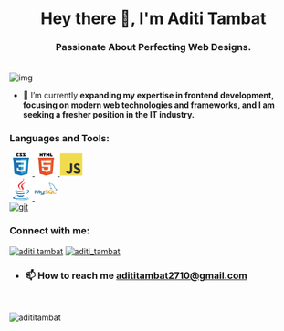 <h1 align="center">Hey there 👋, I'm Aditi Tambat</h1>
<h3 align="center">Passionate About Perfecting Web Designs.</h3>
<br>
<img align="center" alt="img" width="450" src="umiko-ahagon-desktop-programming-eg5f8g2281ekfhde.gif">

- 🌱 I’m currently **expanding my expertise in frontend development, focusing on modern web technologies and frameworks, and I am seeking a fresher position in the IT industry.**
  
<h3 align="left">Languages and Tools:</h3>
<p align="left"> <a href="https://www.w3schools.com/css/" target="_blank" rel="noreferrer"> 
  <img src="https://raw.githubusercontent.com/devicons/devicon/master/icons/css3/css3-original-wordmark.svg" alt="css3" width="40" height="40"/> </a> 
  <a href="https://www.w3.org/html/" target="_blank" rel="noreferrer"> 
    <img src="https://raw.githubusercontent.com/devicons/devicon/master/icons/html5/html5-original-wordmark.svg" alt="html5" width="40" height="40"/> </a> 
  <a href="https://developer.mozilla.org/en-US/docs/Web/JavaScript" target="_blank" rel="noreferrer">
    <img src="https://raw.githubusercontent.com/devicons/devicon/master/icons/javascript/javascript-original.svg" alt="javascript" width="40" height="40"/> </a>
  <br>
  <a href="https://www.java.com" target="_blank" rel="noreferrer"> 
    <img src="https://raw.githubusercontent.com/devicons/devicon/master/icons/java/java-original.svg" alt="java" width="40" height="40"/> </a>
  <a href="https://www.mysql.com/" target="_blank" rel="noreferrer"> 
    <img src="https://raw.githubusercontent.com/devicons/devicon/master/icons/mysql/mysql-original-wordmark.svg" alt="mysql" width="40" height="40"/> </a>
  <br>
  <a href="https://git-scm.com/" target="_blank" rel="noreferrer">
    <img src="https://www.vectorlogo.zone/logos/git-scm/git-scm-icon.svg" alt="git" width="40" height="40"/> </a> 
</p>

<h3 align="left">Connect with me:</h3>
<p align="left">
 <a href="https://linkedin.com/in/aditi tambat" target="blank">
   <img align="center" src="https://raw.githubusercontent.com/rahuldkjain/github-profile-readme-generator/master/src/images/icons/Social/linked-in-alt.svg" alt="aditi tambat" height="30" width="40" /></a>
 <a href="https://www.leetcode.com/aditi_tambat" target="blank">
   <img align="center" src="https://raw.githubusercontent.com/rahuldkjain/github-profile-readme-generator/master/src/images/icons/Social/leet-code.svg" alt="aditi_tambat" height="30" width="40" /></a>
</p>  
<h3>
  
-  📫 How to reach me **adititambat2710@gmail.com**
</h3>
<br>
<p><img align="center" src="https://github-readme-stats.vercel.app/api/top-langs?username=adititambat&show_icons=true&locale=en&layout=compact" alt="adititambat" /></p>

